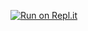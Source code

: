[![Run on Repl.it](https://repl.it/badge/github/nafeu-khan/codeforces-solution)](https://repl.it/github/nafeu-khan/codeforces-solution)
